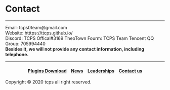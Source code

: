 <style>
h1 {text-align: center;}
h4 {text-align: center;}
h3 {text-align: center;}
p {text-align: center;}
</style>
<style type="text/css">
  #left{
        text-align:left;
  }
  #right{
        text-align:right;
  }
</style>

<h1><div id="left">Contact</div></h1>
<hr>
<div id="left">Email: tcps0team@gmail.com<br>
Website: htttps://ttcps.github.io/<br>
Discord: TCPS Offical#3169
TheoTown Fourm: <a hrer="/jump/fourm/">TCPS Team<a/>
Tencent QQ Group: 705994440</div>
<div id="left"><b>Besides it, we will not provide any contact information, including telephone.</b></div>
<hr>
<h4><a href="/plugins/download">Plugins Download</a>&emsp;<a href="/news">News</a>&emsp;<a href="/leaderships">Leaderships</a>&emsp;<a href="/contact">Contact us</a></h4>
Copyright © 2020 tcps all right reserved.
